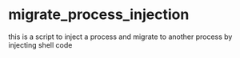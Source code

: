 # migrate_process_injection
this is a script to inject a process and migrate to another process by injecting shell code
